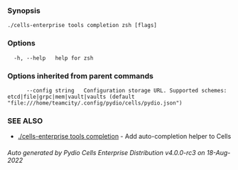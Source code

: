 

### Synopsis



```
./cells-enterprise tools completion zsh [flags]
```

### Options

```
  -h, --help   help for zsh
```

### Options inherited from parent commands

```
      --config string   Configuration storage URL. Supported schemes: etcd|file|grpc|mem|vault|vaults (default "file:///home/teamcity/.config/pydio/cells/pydio.json")
```

### SEE ALSO

* [./cells-enterprise tools completion](./cells-enterprise-tools-completion)	 - Add auto-completion helper to Cells

###### Auto generated by Pydio Cells Enterprise Distribution v4.0.0-rc3 on 18-Aug-2022
